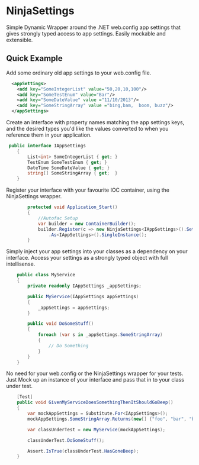 NinjaSettings
================

Simple Dynamic Wrapper around the .NET web.config app settings that gives strongly typed access to app settings. Easily mockable and extensible. 


## Quick Example 

Add some ordinary old app settings to your web.config file.

```xml
  <appSettings>
    <add key="SomeIntegerList" value="50,20,10,100"/>
    <add key="SomeTestEnum" value="Bar"/>
    <add key="SomeDateValue" value ="11/10/2013"/>
    <add key="SomeStringArray" value ="bing,bam,  boom, buzz"/> 
  </appSettings>

```

Create an interface with property names matching the app settings keys, and the desired types you'd like the values converted to when you reference them in your application.

```C#
 public interface IAppSettings
    {
        List<int> SomeIntegerList { get; }
        TestEnum SomeTestEnum { get; }
        DateTime SomeDateValue { get; } 
        string[] SomeStringArray { get;  }
    }
```

Register your interface with your favourite IOC container, using the NinjaSettings wrapper.

```C#
        protected void Application_Start()
        {
            //Autofac Setup
            var builder = new ContainerBuilder();
            builder.Register(c => new NinjaSettings<IAppSettings>().Settings)
                .As<IAppSettings>().SingleInstance();
		}
```

Simply inject your app settings into your classes as a dependency on your interface. Access your settings as a strongly typed object with full intellisense.


```C#
    public class MyService
    {
        private readonly IAppSettings _appSettings;

        public MyService(IAppSettings appSettings)
        {
            _appSettings = appSettings;
        }

        public void DoSomeStuff()
        {
            foreach (var s in _appSettings.SomeStringArray)
            {
                // Do Something
            }
        }
    } 
```

No need for your web.config or the NinjaSettings wrapper for your tests. Just Mock up an instance of your interface and pass that in to your class under test.

```C#
    [Test]
    public void GivenMyServiceDoesSomethingThenItShouldGoBeep()
    {
        var mockAppSettings = Substitute.For<IAppSettings>();
        mockAppSettings.SomeStringArray.Returns(new[] {"foo", "bar", "baz"});

        var classUnderTest = new MyService(mockAppSettings);

        classUnderTest.DoSomeStuff();

        Assert.IsTrue(classUnderTest.HasGoneBeep);
    }
```


